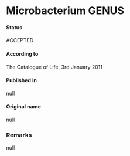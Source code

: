 # Microbacterium GENUS

#### Status
ACCEPTED

#### According to
The Catalogue of Life, 3rd January 2011

#### Published in
null

#### Original name
null

### Remarks
null